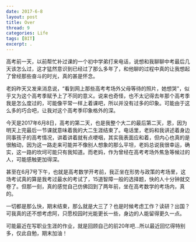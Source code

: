 ```yaml
---
date: 2017-6-8
layout: post
title: Over
thread: 9
categories: Life
tags: [BIT]
excerpt: .
---
```


高考前一天，以前帮忙补过课的一个初中学弟打来电话，说想和我聊聊中考最后几天该怎么过，这才猛然意识到已经过了那么多年了，和他聊的过程中真的让我想起了曾经那些奋斗的时光，真的甚是怀念。

老妈昨天又发来消息说，“看到网上那些高考考场外父母等待的照片，她想哭"，似乎又为这个高考季赋予上了不同的意义。说来也奇怪，也不太记得去年那个高考季我是怎么度过的，可能像平常一样上着课吧，所以并没有过多的印象。可能由于这么多的巧合吧，让我对这个高考季印象格外的深。

今天是2017年6月8日，高考的第二天，也是我整个大二的最后第二天，恩，因为明天上完最后一节课就意味着我的大二生涯结束了。电话里，老妈和我讲述着身边同事孩子的高考情况，讲着讲着就有点哽咽，其实我表面应和着，但内心也真的是很触动，因为这一路走来可能并不像别人想象的那么平坦，老妈总说我很幸运，确实，这一路的坎坷可能只有我知道。而老妈，作为曾经在高考考场外焦急等候过的人，可能感触更加得深。

甚至在6月7号下午，也就是高考数学开考前，我正坐在形势与政策的考场里，这场考试真的算是我考过最水的考试了，15道智障一般的选择题，快的人十分钟就交卷了。但那一刻，真的感觉自己仿佛回到了两年前，坐在高考数学的考场内，真的。

一切都是那么快，期末结束，那么就是大三了？也是时候考虑工作？读研？出国？可我真的还不想考虑阿，只愿校园时光能更长一些，身边的人能留得更久一点。

可能最近在写职业生涯的作业，就是回顾自己的前20年吧...所以最近回忆得特别多，仅此自勉，期末加油！